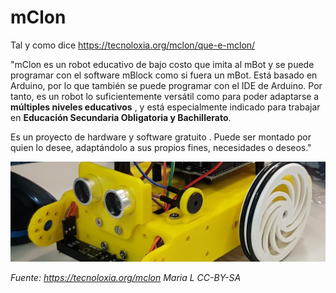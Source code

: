 # mClon

Tal y como dice https://tecnoloxia.org/mclon/que-e-mclon/

"mClon es un robot educativo de bajo costo que imita al mBot y se puede programar con el software mBlock como si fuera un mBot. Está basado en Arduino, por lo que también se puede programar con el IDE de Arduino. Por tanto, es un robot lo suficientemente versátil como para poder adaptarse a **múltiples niveles educativos** , y está especialmente indicado para trabajar en **Educación Secundaria Obligatoria y Bachillerato**.

Es un proyecto de hardware y software gratuito . Puede ser montado por quien lo desee, adaptándolo a sus propios fines, necesidades o deseos."

![](/assets/mClon_cabezallo7.jpg)

_Fuente: https://tecnoloxia.org/mclon Maria L      CC-BY-SA_
